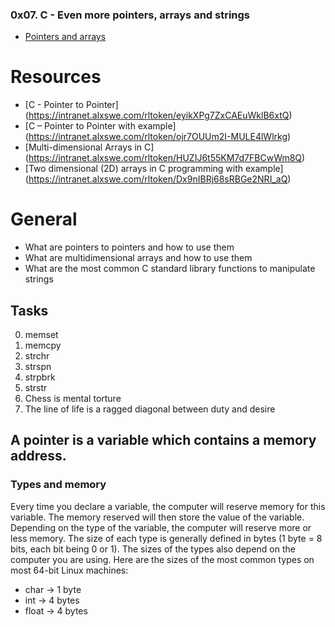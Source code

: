 ### 0x07. C - Even more pointers, arrays and strings ###

- [Pointers and arrays](https://intranet.alxswe.com/concepts/60)

# Resources #

- [C - Pointer to Pointer] (https://intranet.alxswe.com/rltoken/eyikXPg7ZxCAEuWklB6xtQ)
- [C – Pointer to Pointer with example] (https://intranet.alxswe.com/rltoken/ojr7OUUm2I-MULE4lWlrkg)
- [Multi-dimensional Arrays in C] (https://intranet.alxswe.com/rltoken/HUZIJ6t55KM7d7FBCwWm8Q)
- [Two dimensional (2D) arrays in C programming with example] (https://intranet.alxswe.com/rltoken/Dx9nIBRj68sRBGe2NRI_aQ)

# General #

- What are pointers to pointers and how to use them
- What are multidimensional arrays and how to use them
- What are the most common C standard library functions to manipulate strings

## Tasks ##

0. memset
1. memcpy
2. strchr
3. strspn
4. strpbrk
5. strstr
6. Chess is mental torture
7. The line of life is a ragged diagonal between duty and desire

## A pointer is a variable which contains a memory address. ##

### Types and memory ###

Every time you declare a variable, the computer will reserve memory for this variable. The memory reserved will then store the value of the variable.
Depending on the type of the variable, the computer will reserve more or less memory. The size of each type is generally defined in bytes (1 byte = 8 bits, each bit being 0 or 1). The sizes of the types also depend on the computer you are using. Here are the sizes of the most common types on most 64-bit Linux machines:

- char -> 1 byte
- int -> 4 bytes
- float -> 4 bytes

